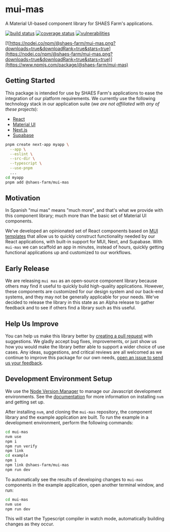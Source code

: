 # mui-mas

A Material UI-based component library for SHAES Farm's applications.

[![build status](https://github.com/shaes-farm/mui-mas/actions/workflows/build-n-test.yml/badge.svg)](https://github.com/shaes-farm/mui-mas/actions/workflows/build-n-test.yml)
[![coverage status](https://coveralls.io/repos/github/shaes-farm/mui-mas/badge.svg?branch=main)](https://coveralls.io/github/shaes-farm/mui-mas?branch=main)
[![vulnerabilities](https://snyk.io/test/github/shaes-farm/mui-mas/badge.svg)](https://snyk.io/test/github/shaes-farm/mui-mas)

[![https://nodei.co/npm/@shaes-farm/mui-mas.png?downloads=true&downloadRank=true&stars=true](https://nodei.co/npm/@shaes-farm/mui-mas.png?downloads=true&downloadRank=true&stars=true)](https://www.npmjs.com/package/@shaes-farm/mui-mas)

## Getting Started

This package is intended for use by SHAES Farm's applications to ease the integration of our platform requirements. We currently use the following technology stack in our application suite (*we are not affiliated with any of these projects*):

- [React](https://react.dev/)
- [Material UI](https://mui.com/material-ui/)
- [Next.js](https://nextjs.org/)
- [Supabase](https://supabase.com/)

```sh
pnpm create next-app myapp \
  --app \
  --eslint \
  --src-dir \
  --typescript \
  --use-pnpm
  ...
cd myapp
pnpm add @shaes-farm/mui-mas
```

## Motivation

In Spanish "mui mas" means "much more", and that's what we provide with this component library; much more than the basic set of Material UI components.

We've developed an opinionated set of React components based on [MUI templates](https://mui.com/material-ui/getting-started/templates/) that allow us to quickly construct functionality needed by our React applications, with built-in support for MUI, Next, and Supabase. With <code>mui-mas</code> we can scaffold an app in minutes, instead of hours, quickly getting functional applications up and customized to our workflows.

## Early Release

We are releasing <code>mui mas</code> as an open-source component library because others may find it useful to quickly build high-quality applications. However, these components are customized for our design system and our back-end systems, and they may not be generally applicable for your needs. We've decided to release the library in this state as an Alpha release to gather feedback and to see if others find a library such as this useful.

## Help Us Improve

You can help us make this library better by [creating a pull request](https://github.com/shaes-farm/mui-mas/pulls) with suggestions. We gladly accept bug fixes, improvements, or just show us how you would make the library better able to support a wider choice of use cases. Any ideas, suggestions, and critical reviews are all welcomed as we continue to improve this package for our own needs, [open an issue to send us your feedback](https://github.com/shaes-farm/mui-mas/issues).

## Development Environment Setup

We use the [Node Version Manager](https://github.com/nvm-sh/nvm) to manage our Javascript development environments. See the [documentation](https://github.com/nvm-sh/nvm#installing-and-updating) for more information on installing `nvm` and getting set up.

After installing `nvm`, and cloning the `mui-mas` repository, the component library and the example application are built. To run the example in a development environment, perform the following commands:

```sh
cd mui-mas
nvm use
npm i
npm run verify
npm link
cd example
npm i
npm link @shaes-farm/mui-mas
npm run dev
```

To automatically see the results of developing changes to `mui-mas` components in the example application, open another terminal window, and run:

```sh
cd mui-mas
nvm use
npm run dev
```

This will start the Typescript compiler in watch mode, automatically building changes as they occur.
